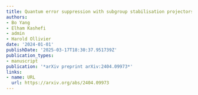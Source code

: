 ```yaml
---
title: Quantum error suppression with subgroup stabilisation projectors
authors:
- Bo Yang
- Elham Kashefi
- admin
- Harold Ollivier
date: '2024-01-01'
publishDate: '2025-03-17T18:30:37.951739Z'
publication_types:
- manuscript
publication: '*arXiv preprint arXiv:2404.09973*'
links:
- name: URL
  url: https://arxiv.org/abs/2404.09973
---
```

